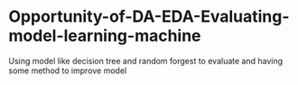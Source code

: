 # Opportunity-of-DA-EDA-Evaluating-model-learning-machine
Using model like decision tree and random forgest to evaluate and having some method to improve model
